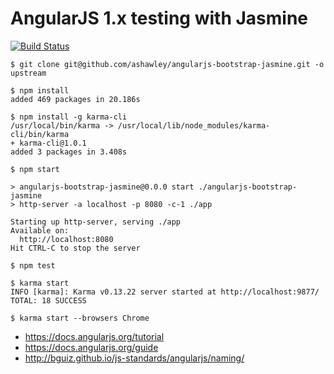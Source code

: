 AngularJS 1.x testing with Jasmine
==================================

[![Build Status](https://travis-ci.org/ashawley/angularjs-bootstrap-jasmine.svg?branch=hello-world)](https://travis-ci.org/ashawley/angularjs-bootstrap-jasmine)

    $ git clone git@github.com/ashawley/angularjs-bootstrap-jasmine.git -o upstream
    
    $ npm install
    added 469 packages in 20.186s
    
    $ npm install -g karma-cli
    /usr/local/bin/karma -> /usr/local/lib/node_modules/karma-cli/bin/karma
    + karma-cli@1.0.1
    added 3 packages in 3.408s
    
    $ npm start
    
    > angularjs-bootstrap-jasmine@0.0.0 start ./angularjs-bootstrap-jasmine
    > http-server -a localhost -p 8080 -c-1 ./app
    
    Starting up http-server, serving ./app
    Available on:
      http://localhost:8080
    Hit CTRL-C to stop the server
    
    $ npm test

    $ karma start
    INFO [karma]: Karma v0.13.22 server started at http://localhost:9877/
    TOTAL: 18 SUCCESS
    
    $ karma start --browsers Chrome

- https://docs.angularjs.org/tutorial
- https://docs.angularjs.org/guide
- http://bguiz.github.io/js-standards/angularjs/naming/
